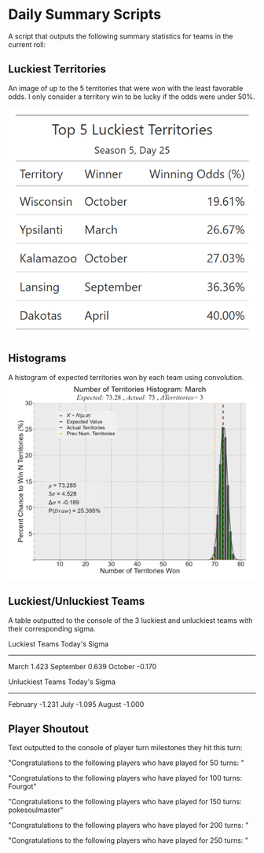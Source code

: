 # Daily Summary Scripts
A script that outputs the following summary statistics for teams in the current roll: 

## Luckiest Territories
An image of up to the 5 territories that were won with the least favorable odds. I only consider a territory win to be lucky if the odds were under 50%. 

![image](https://github.com/shen3340/CFB-Risk-Scripts/blob/00dbd2adca4b13e57bc54f6c199152256e59b87c/Archive/Month%20Risk/Day%2025/Luckiest%20Territories.png)

## Histograms 
A histogram of expected territories won by each team using convolution. 
![image](https://github.com/shen3340/CFB-Risk-Scripts/blob/00dbd2adca4b13e57bc54f6c199152256e59b87c/Archive/Month%20Risk/Day%2025/1_March.png)

## Luckiest/Unluckiest Teams
A table outputted to the console of the 3 luckiest and unluckiest teams with their corresponding sigma.  

Luckiest Teams    Today's Sigma
---------------  --------------
March                     1.423
September                 0.639
October                  -0.170

Unluckiest Teams    Today's Sigma
-----------------  --------------
February                   -1.231
July                       -1.095
August                     -1.000

## Player Shoutout
Text outputted to the console of player turn milestones they hit this turn: 

"Congratulations to the following players who have played for 50 turns: "

"Congratulations to the following players who have played for 100 turns: Fourgot"

"Congratulations to the following players who have played for 150 turns: pokesoulmaster"

"Congratulations to the following players who have played for 200 turns: "

"Congratulations to the following players who have played for 250 turns: "
